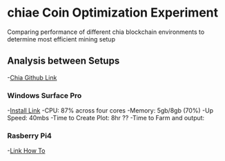# chiae Coin Optimization Experiment
Comparing performance of different chia blockchain environments to determine most efficient mining setup
## Analysis between Setups
-[Chia Github Link](https://github.com/Chia-Network/chia-blockchain)
### Windows Surface Pro 
-[Install Link](https://github.com/Chia-Network/chia-blockchain/wiki/Quick-Start-Guide)
-CPU: 87% across four cores
-Memory: 5gb/8gb (70%)
-Up Speed: 40mbs
-Time to Create Plot: 8hr ??
-Time to Farm and output:
### Rasberry Pi4
-[Link How To](https://www.tomshardware.com/how-to/raspberry-pi-chia-coin)
